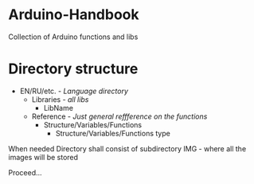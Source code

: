 # Arduino-Handbook
Collection of Arduino functions and libs

# Directory structure
- EN/RU/etc. - *Language directory* 
    + Libraries - *all libs*
        * LibName
    + Reference - *Just general reffference on the functions*
        * Structure/Variables/Functions
            - Structure/Variables/Functions type
            

When needed Directory shall consist of subdirectory IMG - where all the images will be stored

Proceed...


